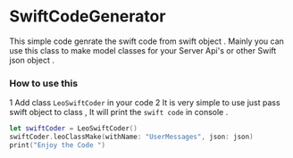 # SwiftCodeGenerator
This simple code genrate the swift code from swift object . Mainly you can use this class to make model  classes for your Server Api's  or other Swift json object . 

### How to use this 

1 Add class  `LeoSwiftCoder` in your code 
2 It is very simple to use just pass swift object to class , It will print the `swift code` in console . 

```swift 
let swiftCoder = LeoSwiftCoder()
swiftCoder.leoClassMake(withName: "UserMessages", json: json)
print("Enjoy the Code ")
```
